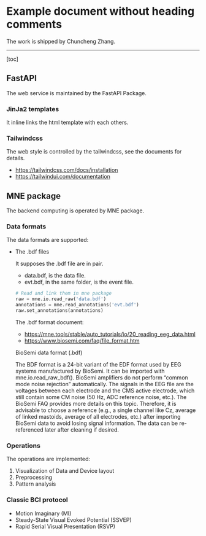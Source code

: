 # Example document without heading comments

The work is shipped by Chuncheng Zhang.

---

[toc]

## FastAPI

The web service is maintained by the FastAPI Package.

### JinJa2 templates

It inline links the html template with each others.

### Tailwindcss

The web style is controlled by the tailwindcss, see the documents for details.

- <https://tailwindcss.com/docs/installation>
- <https://tailwindui.com/documentation>

## MNE package

The backend computing is operated by MNE package.

### Data formats

The data formats are supported:
  
- The .bdf files

  It supposes the .bdf file are in pair.

  - data.bdf, is the data file.
  - evt.bdf, in the same folder, is the event file.

  ```python
  # Read and link them in mne package
  raw = mne.io.read_raw('data.bdf')
  annotations = mne.read_annotations('evt.bdf')
  raw.set_annotations(annotations)
  ```

  The .bdf format document:

  - <https://mne.tools/stable/auto_tutorials/io/20_reading_eeg_data.html>
  - <https://www.biosemi.com/faq/file_format.htm>

  BioSemi data format (.bdf)

  The BDF format is a 24-bit variant of the EDF format used by EEG systems manufactured by BioSemi. It can be imported with mne.io.read_raw_bdf().
  BioSemi amplifiers do not perform “common mode noise rejection” automatically. The signals in the EEG file are the voltages between each electrode and the CMS active electrode, which still contain some CM noise (50 Hz, ADC reference noise, etc.). The BioSemi FAQ provides more details on this topic. Therefore, it is advisable to choose a reference (e.g., a single channel like Cz, average of linked mastoids, average of all electrodes, etc.) after importing BioSemi data to avoid losing signal information. The data can be re-referenced later after cleaning if desired.

### Operations

The operations are implemented:

1. Visualization of Data and Device layout
2. Preprocessing
3. Pattern analysis

### Classic BCI protocol

- Motion Imaginary (MI)
- Steady-State Visual Evoked Potential (SSVEP)
- Rapid Serial Visual Presentation (RSVP)
